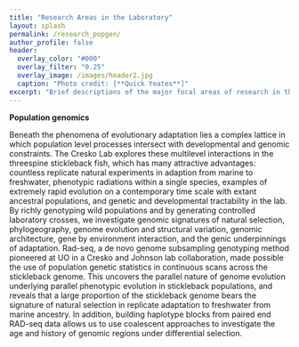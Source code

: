 ```yaml
---
title: "Research Areas in the Laboratory"
layout: splash
permalink: /research_popgen/
author_profile: false
header:
  overlay_color: "#000"
  overlay_filter: "0.25"
  overlay_image: /images/header2.jpg
  caption: "Photo credit: [**Quick Yeates**]"
excerpt: "Brief descriptions of the major focal areas of research in the laboratory"
---
```


__Population genomics__

Beneath the phenomena of evolutionary adaptation lies a complex lattice in which population level processes intersect with developmental and genomic constraints.
The Cresko Lab explores these multilevel interactions in the threespine stickleback fish, which has many attractive advantages: countless replicate natural 
experiments in adaption from marine to freshwater, phenotypic radiations within a single species, examples of extremely rapid evolution on a contemporary time 
scale with extant ancestral populations, and genetic and developmental tractability in the lab. By richly genotyping wild populations and by generating controlled 
laboratory crosses, we investigate genomic signatures of natural selection, phylogeography, genome evolution and structural variation, genomic architecture, gene 
by environment interaction, and the genic underpinnings of adaptation. Rad-seq, a de novo genome subsampling genotyping method pioneered at UO in a Cresko and 
Johnson lab collaboration, made possible the use of population genetic statistics in continuous scans across the stickleback genome. 
This uncovers the parallel nature of genome evolution underlying parallel phenotypic evolution in stickleback populations, and reveals that a large proportion of 
the stickleback genome bears the signature of natural selection in replicate adaptation to freshwater from marine ancestry. 
In addition, building haplotype blocks from paired end RAD-seq data allows us to use coalescent approaches to investigate the age and history of genomic 
regions under differential selection.
